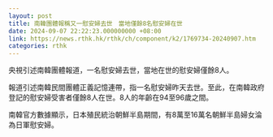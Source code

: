 ```yaml
---
layout: post
title: 南韓團體報稱又一慰安婦去世　當地僅餘8名慰安婦在世
date: 2024-09-07 22:22:23.000000000 +08:00
link: https://news.rthk.hk/rthk/ch/component/k2/1769734-20240907.htm
categories: rthk
---
```


央視引述南韓團體報道，一名慰安婦去世，當地在世的慰安婦僅餘8人。

報道引述南韓民間團體正義記憶連帶，指一名慰安婦昨天去世。至此，在南韓政府登記的慰安婦受害者僅餘8人在世。8人的年齡在94至96歲之間。

南韓官方數據顯示，日本殖民統治朝鮮半島期間，有8萬至16萬名朝鮮半島婦女淪為日軍慰安婦。

